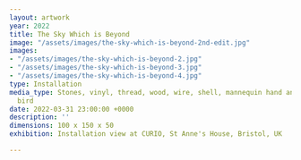 ```yaml
---
layout: artwork
year: 2022
title: The Sky Which is Beyond
image: "/assets/images/the-sky-which-is-beyond-2nd-edit.jpg"
images:
- "/assets/images/the-sky-which-is-beyond-2.jpg"
- "/assets/images/the-sky-which-is-beyond-3.jpg"
- "/assets/images/the-sky-which-is-beyond-4.jpg"
type: Installation
media_type: Stones, vinyl, thread, wood, wire, shell, mannequin hand and taxidermy
  bird
date: 2022-03-31 23:00:00 +0000
description: ''
dimensions: 100 x 150 x 50
exhibition: Installation view at CURIO, St Anne's House, Bristol, UK

---
```


